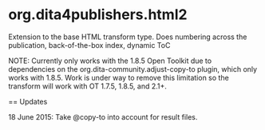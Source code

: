 org.dita4publishers.html2
======================

Extension to the base HTML transform type. Does numbering across the publication, back-of-the-box index, dynamic ToC

NOTE: Currently only works with the 1.8.5 Open Toolkit due to dependencies
on the org.dita-community.adjust-copy-to plugin, which only works with 1.8.5.
Work is under way to remove this limitation so the transform will work with
OT 1.7.5, 1.8.5, and 2.1+.

== Updates

18 June 2015: Take @copy-to into account for result files.  